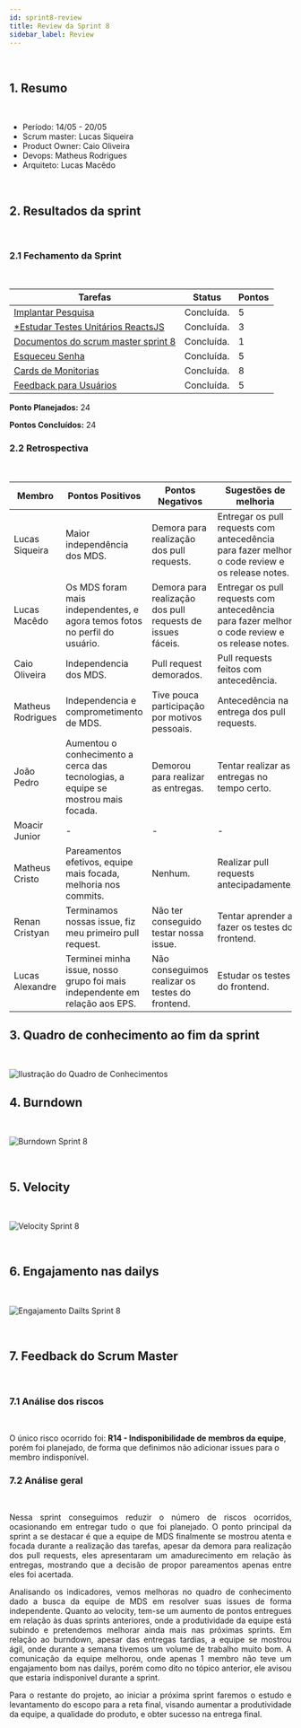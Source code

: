```yaml
---
id: sprint8-review
title: Review da Sprint 8
sidebar_label: Review
---
```


<br>

## 1. Resumo

<br>

- Período: 14/05 - 20/05
- Scrum master: Lucas Siqueira
- Product Owner: Caio Oliveira
- Devops: Matheus Rodrigues
- Arquiteto: Lucas Macêdo

<br>

## 2. Resultados da sprint

<br>

### 2.1 Fechamento da Sprint

<br>

Tarefas|Status|Pontos
--|--|--
|[Implantar Pesquisa](https://github.com/fga-eps-mds/2019.1-MaisMonitoria/issues/88) |Concluída. |5
|[*Estudar Testes Unitários ReactsJS](https://github.com/fga-eps-mds/2019.1-maismonitoria/issues/121)|Concluída. | 3
|[Documentos do scrum master sprint 8](https://github.com/fga-eps-mds/2019\.1-MaisMonitoria/issues/130)|Concluída. | 1
|[Esqueceu Senha](https://github.com/fga-eps-mds/2019.1-MaisMonitoria/issues/127)|Concluída. | 5
|[Cards de Monitorias](https://github.com/fga-eps-mds/2019.1-MaisMonitoria/issues/128)|Concluída. | 8
|[Feedback para Usuários](https://github.com/fga-eps-mds/2019.1-MaisMonitoria/issues/129)|Concluída. | 5

**Ponto Planejados:** 24

**Pontos Concluídos:** 24

### 2.2 Retrospectiva

<br>

|Membro|Pontos Positivos|Pontos Negativos|Sugestões de melhoria|
|---|------|-----|---|
|Lucas Siqueira| Maior independência dos MDS. | Demora para realização dos pull requests. | Entregar os pull requests com antecedência para fazer melhor o code review e os release notes. |
|Lucas Macêdo| Os MDS foram mais independentes, e agora temos fotos no perfil do usuário. | Demora para realização dos pull requests de issues fáceis. | Entregar os pull requests com antecedência para fazer melhor o code review e os release notes. |
|Caio Oliveira| Independencia dos MDS. | Pull request demorados. | Pull requests feitos com antecedência. |
|Matheus Rodrigues| Independencia e comprometimento de MDS. | Tive pouca participação por motivos pessoais. | Antecedência na entrega dos pull requests. |
|João Pedro| Aumentou o conhecimento a cerca das tecnologias, a equipe se mostrou mais focada. | Demorou para realizar as entregas. | Tentar realizar as entregas no tempo certo. |
|Moacir Junior| - | - | - |
|Matheus Cristo| Pareamentos efetivos, equipe mais focada, melhoria nos commits. | Nenhum. | Realizar pull requests antecipadamente. |
|Renan Cristyan| Terminamos nossas issue, fiz meu primeiro pull request. | Não ter conseguido testar nossa issue. | Tentar aprender a fazer os testes do frontend. |
|Lucas Alexandre| Terminei minha issue, nosso grupo foi mais independente em relação aos EPS. | Não conseguimos realizar os testes do frontend. | Estudar os testes do frontend. |

## 3. Quadro de conhecimento ao fim da sprint

<br>

![Ilustração do Quadro de Conhecimentos](assets/quadro-conhecimento-9.png)


## 4. Burndown
<br>

![Burndown Sprint 8](assets/burndown-sprint8.png)

<br>


## 5. Velocity

<br>

![Velocity Sprint 8](assets/velocity-sprint8.png)

<br>


## 6. Engajamento nas dailys

<br>

![Engajamento Dailts Sprint 8](assets/dailys-sprint-8.png)

<br>


## 7. Feedback do Scrum Master

<br>

### 7.1 Análise dos riscos

<br>

O único risco ocorrido foi: **R14 - Indisponibilidade de membros da equipe**, porém foi planejado, de forma que definimos não adicionar issues para o membro indisponível.


### 7.2 Análise geral

<br>

<p align = "justify">
Nessa sprint conseguimos reduzir o número de riscos ocorridos, ocasionando em entregar tudo o que foi planejado. O ponto principal da sprint a se destacar é que a equipe de MDS finalmente se mostrou atenta e focada durante a realização das tarefas, apesar da demora para realização dos pull requests, eles apresentaram um amadurecimento em relação às entregas, mostrando que a decisão de propor pareamentos apenas entre eles foi acertada.
<p align = "justify">
Analisando os indicadores, vemos melhoras no quadro de conhecimento dado a busca da equipe de MDS em resolver suas issues de forma independente. Quanto ao velocity, tem-se um aumento de pontos entregues em relação às duas sprints anteriores, onde a produtividade da equipe está subindo e pretendemos melhorar ainda mais nas próximas sprints. Em relação ao burndown, apesar das entregas tardias, a equipe se mostrou ágil, onde durante a semana tivemos um volume de trabalho muito bom. A comunicação da equipe melhorou, onde apenas 1 membro não teve um engajamento bom nas dailys, porém como dito no tópico anterior, ele avisou que estaria indisponivel durante a sprint.
<p align = "justify">
Para o restante do projeto, ao iniciar a próxima sprint faremos o estudo e levantamento do escopo para a reta final, visando aumentar a produtividade da equipe, a qualidade do produto, e obter sucesso na entrega final.













